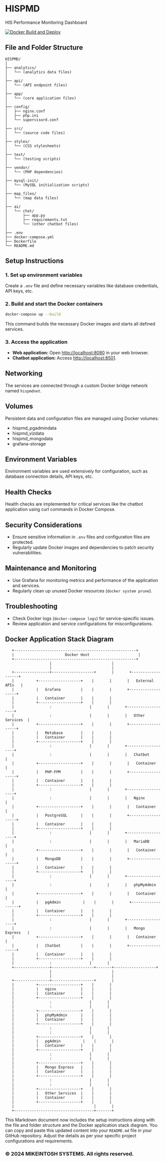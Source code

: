 # HISPMD
HIS Performance Monitoring Dashboard

[![Docker Build and Deploy](https://github.com/MIKEINTOSHSYSTEMS/HISPMD/actions/workflows/hispmd-build-and-deploy.yml/badge.svg)](https://github.com/MIKEINTOSHSYSTEMS/HISPMD/actions/workflows/hispmd-build-and-deploy.yml)

## File and Folder Structure

```
HISPMD/
│
├── analytics/
│   └── (analytics data files)
│
├── api/
│   └── (API endpoint files)
│
├── app/
│   └── (core application files)
│
├── config/
│   ├── nginx.conf
│   ├── php.ini
│   └── supervisord.conf
│
├── src/
│   └── (source code files)
│
├── styles/
│   └── (CSS stylesheets)
│
├── test/
│   └── (testing scripts)
│
├── vendor/
│   └── (PHP dependencies)
│
├── mysql-init/
│   └── (MySQL initialization scripts)
│
├── map_files/
│   └── (map data files)
│
├── ai/
│   └── chat/
│       ├── app.py
│       ├── requirements.txt
│       └── (other chatbot files)
│
├── .env
├── docker-compose.yml
├── Dockerfile
└── README.md
```

## Setup Instructions

### 1. Set up environment variables

Create a `.env` file and define necessary variables like database credentials, API keys, etc.

### 2. Build and start the Docker containers

```bash
docker-compose up --build
```

This command builds the necessary Docker images and starts all defined services.

### 3. Access the application

- **Web application:** Open [http://localhost:8080](http://localhost:8080) in your web browser.
- **Chatbot application:** Access [http://localhost:8501](http://localhost:8501).

## Networking

The services are connected through a custom Docker bridge network named `hispmdnet`.

## Volumes

Persistent data and configuration files are managed using Docker volumes:

- hispmd_pgadmindata
- hispmd_vizdata
- hispmd_mongodata
- grafana-storage

## Environment Variables

Environment variables are used extensively for configuration, such as database connection details, API keys, etc.

## Health Checks

Health checks are implemented for critical services like the chatbot application using curl commands in Docker Compose.

## Security Considerations

- Ensure sensitive information in `.env` files and configuration files are protected.
- Regularly update Docker images and dependencies to patch security vulnerabilities.

## Maintenance and Monitoring

- Use Grafana for monitoring metrics and performance of the application and services.
- Regularly clean up unused Docker resources (`docker system prune`).

## Troubleshooting

- Check Docker logs (`docker-compose logs`) for service-specific issues.
- Review application and service configurations for misconfigurations.

## Docker Application Stack Diagram

```plaintext
   +-------------------------------------------------------+
   |                       Docker Host                      |
   +-------------------------------------------------------+
                    |                           |
                    |                           |
   +----------------+-------------------+       |       +-------------------+
   |          +-------------------+    |       |       |   External APIs   |
   |          |   Grafana         |    |       |       +-------------------+
   |          |   Container       |    |       |
   |          +-------------------+    |       |
   |                :                 |       |       +-------------------+
   |                :                 |       |       |   Other Services  |
   |          +-------------------+    |       |       +-------------------+
   |          |   Metabase        |    |       |
   |          |   Container       |    |       |
   |          +-------------------+    |       |
   |                :                 |       |       +-------------------+
   |                :                 |       |       |   Chatbot         |
   |          +-------------------+    |       |       |   Container       |
   |          |   PHP-FPM         |    |       |       +-------------------+
   |          |   Container       |    |       |
   |          +-------------------+    |       |
   |                :                 |       |       +-------------------+
   |                :                 |       |       |   Nginx           |
   |          +-------------------+    |       |       |   Container       |
   |          |   PostgreSQL      |    |       |       +-------------------+
   |          |   Container       |    |       |
   |          +-------------------+    |       |
   |                :                 |       |       +-------------------+
   |                :                 |       |       |   MariaDB         |
   |          +-------------------+    |       |       |   Container       |
   |          |   MongoDB         |    |       |       +-------------------+
   |          |   Container       |    |       |
   |          +-------------------+    |       |
   |                :                 |       |       +-------------------+
   |                :                 |       |       |   phpMyAdmin      |
   |          +-------------------+    |       |       |   Container       |
   |          |   pgAdmin          |    |       |       +-------------------+
   |          |   Container       |    |       |
   |          +-------------------+    |       |
   |                :                 |       |       +-------------------+
   |                :                 |       |       |   Mongo Express   |
   |          +-------------------+    |       |       |   Container       |
   |          |   Chatbot         |    |       |       +-------------------+
   |          |   Container       |    |       |
   |          +-------------------+    |       |
   |                :                 |       |
   +----------------+-------------------+-------+-------------------+
                    |                           |
                    |                           |
   +----------------+-------------------+       |
   |          +-------------------+    |       |
   |          |   nginx           |    |       |
   |          |   Container       |    |       |
   |          +-------------------+    |       |
   |                :                 |       |
   |                :                 |       |
   |          +-------------------+    |       |
   |          |   phpMyAdmin      |    |       |
   |          |   Container       |    |       |
   |          +-------------------+    |       |
   |                :                 |       |
   |                :                 |       |
   |          +-------------------+    |       |
   |          |   pgAdmin          |    |       |
   |          |   Container       |    |       |
   |          +-------------------+    |       |
   |                :                 |       |
   |                :                 |       |
   |          +-------------------+    |       |
   |          |   Mongo Express   |    |       |
   |          |   Container       |    |       |
   |          +-------------------+    |       |
   |                :                 |       |
   |                :                 |       |
   |          +-------------------+    |       |
   |          |   Other Services  |    |       |
   |          |   Container       |    |       |
   |          +-------------------+    |       |
   |                                    |       |
   +------------------------------------+-------+
```

This Markdown document now includes the setup instructions along with the file and folder structure and the Docker application stack diagram. You can copy and paste this updated content into your `README.md` file in your GitHub repository. Adjust the details as per your specific project configurations and requirements.

### © 2024 MIKEINTOSH SYSTEMS. All rights reserved.
